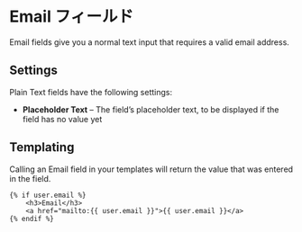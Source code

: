 # Email フィールド

Email fields give you a normal text input that requires a valid email address.

## Settings

Plain Text fields have the following settings:

* **Placeholder Text** – The field’s placeholder text, to be displayed if the field has no value yet

## Templating

Calling an Email field in your templates will return the value that was entered in the field.

```twig
{% if user.email %}
    <h3>Email</h3>
    <a href="mailto:{{ user.email }}">{{ user.email }}</a>
{% endif %}
```
